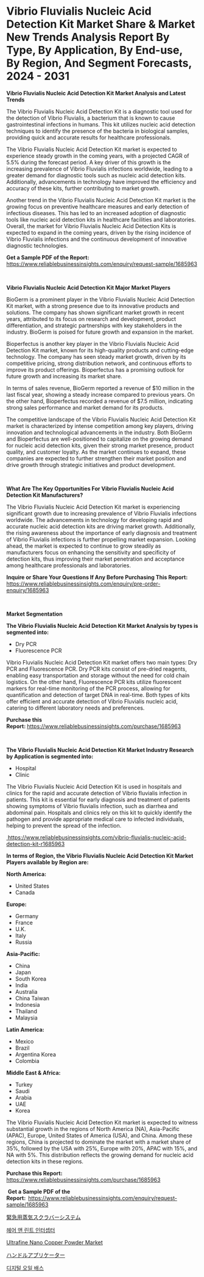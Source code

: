 <p><h1>Vibrio Fluvialis Nucleic Acid Detection Kit Market Share & Market New Trends Analysis Report By Type, By Application, By End-use, By Region, And Segment Forecasts, 2024 - 2031</h1></p><p><strong>Vibrio Fluvialis Nucleic Acid Detection Kit Market Analysis and Latest Trends</strong></p>
<p><p>The Vibrio Fluvialis Nucleic Acid Detection Kit is a diagnostic tool used for the detection of Vibrio Fluvialis, a bacterium that is known to cause gastrointestinal infections in humans. This kit utilizes nucleic acid detection techniques to identify the presence of the bacteria in biological samples, providing quick and accurate results for healthcare professionals.</p><p>The Vibrio Fluvialis Nucleic Acid Detection Kit market is expected to experience steady growth in the coming years, with a projected CAGR of 5.5% during the forecast period. A key driver of this growth is the increasing prevalence of Vibrio Fluvialis infections worldwide, leading to a greater demand for diagnostic tools such as nucleic acid detection kits. Additionally, advancements in technology have improved the efficiency and accuracy of these kits, further contributing to market growth.</p><p>Another trend in the Vibrio Fluvialis Nucleic Acid Detection Kit market is the growing focus on preventive healthcare measures and early detection of infectious diseases. This has led to an increased adoption of diagnostic tools like nucleic acid detection kits in healthcare facilities and laboratories. Overall, the market for Vibrio Fluvialis Nucleic Acid Detection Kits is expected to expand in the coming years, driven by the rising incidence of Vibrio Fluvialis infections and the continuous development of innovative diagnostic technologies.</p></p>
<p><strong>Get a Sample PDF of the Report:&nbsp;</strong> <a href="https://www.reliablebusinessinsights.com/enquiry/request-sample/1685963">https://www.reliablebusinessinsights.com/enquiry/request-sample/1685963</a></p>
<p>&nbsp;</p>
<p><strong>Vibrio Fluvialis Nucleic Acid Detection Kit Major Market Players</strong></p>
<p><p>BioGerm is a prominent player in the Vibrio Fluvialis Nucleic Acid Detection Kit market, with a strong presence due to its innovative products and solutions. The company has shown significant market growth in recent years, attributed to its focus on research and development, product differentiation, and strategic partnerships with key stakeholders in the industry. BioGerm is poised for future growth and expansion in the market.</p><p>Bioperfectus is another key player in the Vibrio Fluvialis Nucleic Acid Detection Kit market, known for its high-quality products and cutting-edge technology. The company has seen steady market growth, driven by its competitive pricing, strong distribution network, and continuous efforts to improve its product offerings. Bioperfectus has a promising outlook for future growth and increasing its market share.</p><p>In terms of sales revenue, BioGerm reported a revenue of $10 million in the last fiscal year, showing a steady increase compared to previous years. On the other hand, Bioperfectus recorded a revenue of $7.5 million, indicating strong sales performance and market demand for its products.</p><p>The competitive landscape of the Vibrio Fluvialis Nucleic Acid Detection Kit market is characterized by intense competition among key players, driving innovation and technological advancements in the industry. Both BioGerm and Bioperfectus are well-positioned to capitalize on the growing demand for nucleic acid detection kits, given their strong market presence, product quality, and customer loyalty. As the market continues to expand, these companies are expected to further strengthen their market position and drive growth through strategic initiatives and product development.</p></p>
<p>&nbsp;</p>
<p><strong>What Are The Key Opportunities For Vibrio Fluvialis Nucleic Acid Detection Kit Manufacturers?</strong></p>
<p><p>The Vibrio Fluvialis Nucleic Acid Detection Kit market is experiencing significant growth due to increasing prevalence of Vibrio Fluvialis infections worldwide. The advancements in technology for developing rapid and accurate nucleic acid detection kits are driving market growth. Additionally, the rising awareness about the importance of early diagnosis and treatment of Vibrio Fluvialis infections is further propelling market expansion. Looking ahead, the market is expected to continue to grow steadily as manufacturers focus on enhancing the sensitivity and specificity of detection kits, thus improving their market penetration and acceptance among healthcare professionals and laboratories.</p></p>
<p><strong>Inquire or Share Your Questions If Any Before Purchasing This Report:</strong> <a href="https://www.reliablebusinessinsights.com/enquiry/pre-order-enquiry/1685963">https://www.reliablebusinessinsights.com/enquiry/pre-order-enquiry/1685963</a></p>
<p>&nbsp;</p>
<p><strong>Market Segmentation</strong></p>
<p><strong>The Vibrio Fluvialis Nucleic Acid Detection Kit Market Analysis by types is segmented into:</strong></p>
<p><ul><li>Dry PCR</li><li>Fluorescence PCR</li></ul></p>
<p><p>Vibrio Fluvialis Nucleic Acid Detection Kit market offers two main types: Dry PCR and Fluorescence PCR. Dry PCR kits consist of pre-dried reagents, enabling easy transportation and storage without the need for cold chain logistics. On the other hand, Fluorescence PCR kits utilize fluorescent markers for real-time monitoring of the PCR process, allowing for quantification and detection of target DNA in real-time. Both types of kits offer efficient and accurate detection of Vibrio Fluvialis nucleic acid, catering to different laboratory needs and preferences.</p></p>
<p><strong>Purchase this Report:&nbsp;</strong><a href="https://www.reliablebusinessinsights.com/purchase/1685963">https://www.reliablebusinessinsights.com/purchase/1685963</a></p>
<p>&nbsp;</p>
<p><strong>The Vibrio Fluvialis Nucleic Acid Detection Kit Market Industry Research by Application is segmented into:</strong></p>
<p><ul><li>Hospital</li><li>Clinic</li></ul></p>
<p><p>The Vibrio Fluvialis Nucleic Acid Detection Kit is used in hospitals and clinics for the rapid and accurate detection of Vibrio fluvialis infection in patients. This kit is essential for early diagnosis and treatment of patients showing symptoms of Vibrio fluvialis infection, such as diarrhea and abdominal pain. Hospitals and clinics rely on this kit to quickly identify the pathogen and provide appropriate medical care to infected individuals, helping to prevent the spread of the infection.</p></p>
<p><a href="https://www.reliablebusinessinsights.com/vibrio-fluvialis-nucleic-acid-detection-kit-r1685963">&nbsp;https://www.reliablebusinessinsights.com/vibrio-fluvialis-nucleic-acid-detection-kit-r1685963</a></p>
<p><strong>In terms of Region, the Vibrio Fluvialis Nucleic Acid Detection Kit Market Players available by Region are:</strong></p>
<p>
    <p> <strong> North America: </strong>
        <ul>
            <li>United States</li>
            <li>Canada</li>
        </ul>
        </p> 
    <p> <strong> Europe: </strong>
        <ul>
            <li>Germany</li>
            <li>France</li>
            <li>U.K.</li>
            <li>Italy</li>
            <li>Russia</li>
        </ul>
        </p> 
    <p> <strong> Asia-Pacific: </strong>
        <ul>
            <li>China</li>
            <li>Japan</li>
            <li>South Korea</li>
            <li>India</li>
            <li>Australia</li>
            <li>China Taiwan</li>
            <li>Indonesia</li>
            <li>Thailand</li>
            <li>Malaysia</li>
        </ul>
        </p> 
    <p> <strong> Latin America: </strong>
        <ul>
            <li>Mexico</li>
            <li>Brazil</li>
            <li>Argentina Korea</li>
            <li>Colombia</li>
        </ul>
        </p> 
    <p> <strong> Middle East & Africa: </strong>
        <ul>
            <li>Turkey</li>
            <li>Saudi</li>
            <li>Arabia</li>
            <li>UAE</li>
            <li>Korea</li>
        </ul>
    </p>
    </p>
<p><p>The Vibrio Fluvialis Nucleic Acid Detection Kit market is expected to witness substantial growth in the regions of North America (NA), Asia-Pacific (APAC), Europe, United States of America (USA), and China. Among these regions, China is projected to dominate the market with a market share of 35%, followed by the USA with 25%, Europe with 20%, APAC with 15%, and NA with 5%. This distribution reflects the growing demand for nucleic acid detection kits in these regions.</p></p>
<p><strong>Purchase this Report: </strong><a href="https://www.reliablebusinessinsights.com/purchase/1685963">https://www.reliablebusinessinsights.com/purchase/1685963</a></p>
<p>&nbsp;<strong>Get a Sample PDF of the Report:&nbsp;&nbsp;</strong><a href="https://www.reliablebusinessinsights.com/enquiry/request-sample/1685963">https://www.reliablebusinessinsights.com/enquiry/request-sample/1685963</a></p>
<p><strong></strong></p>
<p><p><a href="https://github.com/vtbvgl20191192/Market-Research-Report-List-2/blob/main/6439175102729.md">緊急用蒸気スクラバーシステム</a></p><p><a href="https://github.com/Evans21Bill/Market-Research-Report-List-1/blob/main/436603496248.md">헤어 앤 린트 인터셉터</a></p><p><a href="https://issuu.com/reportprime-2/docs/ultrafine-nano-copper-powder-market-size-2030.pptx">Ultrafine Nano Copper Powder Market</a></p><p><a href="https://github.com/avwofrml53535/Market-Research-Report-List-2/blob/main/5119337102728.md">ハンドルアプリケーター</a></p><p><a href="https://github.com/durgin521/Market-Research-Report-List-1/blob/main/414994496247.md">디지털 오일 배스</a></p></p>